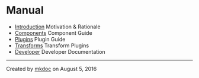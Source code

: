 # Manual

* [Introduction](introduction.md) Motivation & Rationale
* [Components](components.md) Component Guide
* [Plugins](plugins.md) Plugin Guide
* [Transforms](transforms.md) Transform Plugins
* [Developer](developer.md) Developer Documentation

---

Created by [mkdoc](https://github.com/mkdoc/mkdoc) on August 5, 2016


